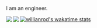 I am an engineer.


<a href="https://github.com/anuraghazra/github-readme-stats">
  <img align="left" src="https://github-readme-stats.vercel.app/api?username=RyoKakomi&count_private=true&show_icons=true" />
</a>
<a href="https://github.com/anuraghazra/github-readme-stats">
  <img align="left" src="https://github-readme-stats.vercel.app/api/top-langs/?username=RyoKakomi" />
</a>


[![willianrod's wakatime stats](https://github-readme-stats.vercel.app/api/wakatime?username=RyoKakomi)](https://github.com/anuraghazra/github-readme-stats)
